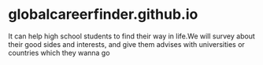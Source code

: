 # globalcareerfinder.github.io
It can help high school students to find their way in life.We will survey about their good sides and interests, and give them advises with universities or countries which they wanna go 
